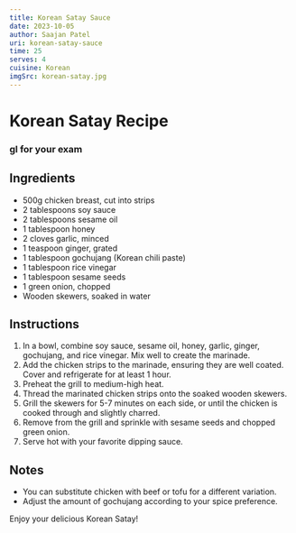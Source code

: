 ```yaml
---
title: Korean Satay Sauce
date: 2023-10-05
author: Saajan Patel
uri: korean-satay-sauce
time: 25
serves: 4
cuisine: Korean
imgSrc: korean-satay.jpg
---
```


# Korean Satay Recipe

### gl for your exam

## Ingredients

- 500g chicken breast, cut into strips
- 2 tablespoons soy sauce
- 2 tablespoons sesame oil
- 1 tablespoon honey
- 2 cloves garlic, minced
- 1 teaspoon ginger, grated
- 1 tablespoon gochujang (Korean chili paste)
- 1 tablespoon rice vinegar
- 1 tablespoon sesame seeds
- 1 green onion, chopped
- Wooden skewers, soaked in water

## Instructions

1. In a bowl, combine soy sauce, sesame oil, honey, garlic, ginger, gochujang, and rice vinegar. Mix well to create the marinade.
2. Add the chicken strips to the marinade, ensuring they are well coated. Cover and refrigerate for at least 1 hour.
3. Preheat the grill to medium-high heat.
4. Thread the marinated chicken strips onto the soaked wooden skewers.
5. Grill the skewers for 5-7 minutes on each side, or until the chicken is cooked through and slightly charred.
6. Remove from the grill and sprinkle with sesame seeds and chopped green onion.
7. Serve hot with your favorite dipping sauce.

## Notes

- You can substitute chicken with beef or tofu for a different variation.
- Adjust the amount of gochujang according to your spice preference.

Enjoy your delicious Korean Satay!
